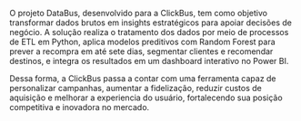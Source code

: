 O projeto DataBus, desenvolvido para a ClickBus, tem como objetivo transformar dados brutos em insights estratégicos para apoiar decisões de negócio. A solução realiza o tratamento dos dados por meio de processos de ETL em Python, aplica modelos preditivos com Random Forest para prever a recompra em até sete dias, segmentar clientes e recomendar destinos, e integra os resultados em um dashboard interativo no Power BI. 

Dessa forma, a ClickBus passa a contar com uma ferramenta capaz de personalizar campanhas, aumentar a fidelização, reduzir custos de aquisição e melhorar a experiencia do usuário, fortalecendo sua posição competitiva e inovadora no mercado.
